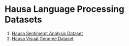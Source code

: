 # Hausa Language Processing Datasets


1. [Hausa Sentimemt Analysis Dataset](https://github.com/hausanlp/NaijaSenti) 
2. [Hausa Visual Genome Dataset](https://github.com/hausanlp/HausaVisualGenome)
<!--

## Table Of Contents
- [Part-of-Speech Tagger](#part-of-speech-tagger)
- [Named Entity Recognition](#named-entity-recognition)
- [Relation Extraction](#relation-extraction)
- [Dependency Parsing](#dependency-parsing)
- [Text Categorization and Classification](#text-categorization-and-classification)
- [Spell Checking](#spell-checking)
- [Textual Entailment](#textual-entailment)
- [Textual Thematic Similarity](#textual-thematic-similarity)
- [Persian Poems And Classic Texts](#persian-poems-and-classic-texts)
- [Sentiment Analysis](#sentiment-analysis)
- [Summarization](#summarization)
- [Question Answering](#question-answering)
- [Irony - Insult](#irony---insult)
- [Corpus](#corpus)
- [Stop Word Lists](#stop-word-lists)
- [Knowledge Bases](#knowledge-bases)
- [MISC](#misc)


## Part-of-Speech Tagger

## Named Entity Recognition

## Relation Extraction 

## Dependency Parsing


## Text Categorization and Classification


## Spell Checking

## Textual Entailment 

## Textual Thematic Similarity


## Persian Poems And Classic Texts


## Sentiment Analysis

## Summarization


## Question Answering



## Irony - Insult

## Corpus

## Stop Word Lists

## Knowledge Bases

## MISC
-->
